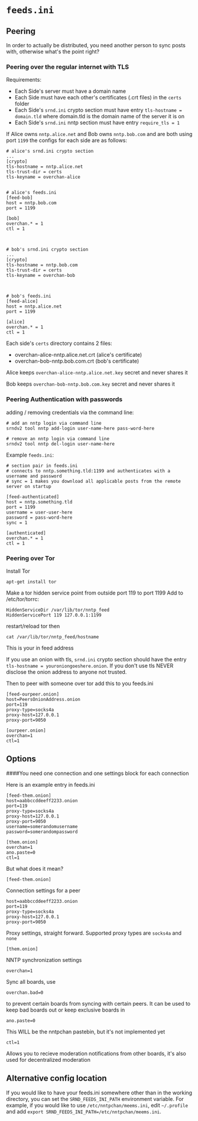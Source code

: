 `feeds.ini`
===========

## Peering

In order to actually be distributed, you need another person to sync posts with, otherwise what's the point right?

### Peering over the regular internet with TLS

Requirements:

* Each Side's server must have a domain name
* Each Side must have each other's certificates (.crt files) in the `certs` folder
* Each Side's `srnd.ini` crypto section must have entry `tls-hostname = domain.tld` where domain.tld is the domain name of the server it is on
* Each Side's `srnd.ini` nntp section must have entry `require_tls = 1`


If Alice owns `nntp.alice.net` and Bob owns `nntp.bob.com` and are both using port `1199` the configs for each side are as follows:

    # alice's srnd.ini crypto section
    ...
    [crypto]
    tls-hostname = nntp.alice.net
    tls-trust-dir = certs
    tls-keyname = overchan-alice


    # alice's feeds.ini
    [feed-bob]
    host = nntp.bob.com
    port = 1199

    [bob]
    overchan.* = 1
    ctl = 1



    # bob's srnd.ini crypto section
    ...
    [crypto]
    tls-hostname = nntp.bob.com
    tls-trust-dir = certs
    tls-keyname = overchan-bob



    # bob's feeds.ini
    [feed-alice]
    host = nntp.alice.net
    port = 1199

    [alice]
    overchan.* = 1
    ctl = 1

Each side's `certs` directory contains 2 files:

* overchan-alice-nntp.alice.net.crt (alice's certificate)
* overchan-bob-nntp.bob.com.crt (bob's certificate)

Alice keeps `overchan-alice-nntp.alice.net.key` secret and never shares it

Bob keeps `overchan-bob-nntp.bob.com.key` secret and never shares it


### Peering Authentication with passwords

adding / removing credentials via the command line:

    # add an nntp login via command line
    srndv2 tool nntp add-login user-name-here pass-word-here

    # remove an nntp login via command line
    srndv2 tool nntp del-login user-name-here

Example `feeds.ini`:

    # section pair in feeds.ini
    # connects to nntp.something.tld:1199 and authenticates with a username and password
    # sync = 1 makes you download all applicable posts from the remote server on startup

    [feed-authenticated]
    host = nntp.something.tld
    port = 1199
    username = user-user-here
    password = pass-word-here
    sync = 1

    [authenticated]
    overchan.* = 1
    ctl = 1


### Peering over Tor

Install Tor

    apt-get install tor

Make a tor hidden service point from outside port 119 to port 1199
Add to /etc/tor/torrc:

    HiddenServiceDir /var/lib/tor/nntp_feed
    HiddenServicePort 119 127.0.0.1:1199

restart/reload tor then

    cat /var/lib/tor/nntp_feed/hostname

This is your in feed address

If you use an onion with tls, `srnd.ini` crypto section should have the entry `tls-hostname = youroniongoeshere.onion`. If you don't use tls NEVER disclose the onion address to anyone not trusted.

Then to peer with someone over tor add this to you feeds.ini

    [feed-ourpeer.onion]
    host=PeersOnionAddress.onion
    port=119
    proxy-type=socks4a
    proxy-host=127.0.0.1
    proxy-port=9050

    [ourpeer.onion]
    overchan=1
    ctl=1


## Options

####You need one connection and one settings block for each connection

Here is an example entry in feeds.ini

    [feed-them.onion]
    host=aabbccddeeff2233.onion
    port=119
    proxy-type=socks4a
    proxy-host=127.0.0.1
    proxy-port=9050
    username=somerandomusername
    password=somerandompassword

    [them.onion]
    overchan=1
    ano.paste=0
    ctl=1

But what does it mean?

    [feed-them.onion]

Connection settings for a peer

    host=aabbccddeeff2233.onion
    port=119
    proxy-type=socks4a
    proxy-host=127.0.0.1
    proxy-port=9050

Proxy settings, straight forward. Supported proxy types are `socks4a` and `none`

    [them.onion]

NNTP synchronization settings

    overchan=1

Sync all boards, use

    overchan.bad=0

to prevent certain boards from syncing with certain peers. It can be used to keep bad boards out or keep exclusive boards in

    ano.paste=0

This WILL be the nntpchan pastebin, but it's not implemented yet

    ctl=1

Allows you to recieve moderation notifications from other boards, it's also used for decentralized moderation

## Alternative config location

If you would like to have your feeds.ini somewhere other than in the working directory, you can set the `SRND_FEEDS_INI_PATH` environment variable. For example, if you would like to use `/etc/nntpchan/meems.ini`, edit `~/.profile` and add `export SRND_FEEDS_INI_PATH=/etc/nntpchan/meems.ini`.
